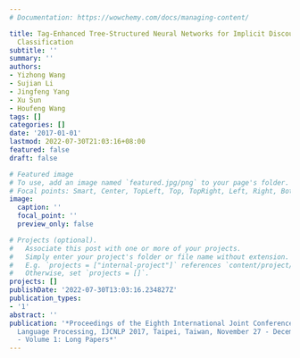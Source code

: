 ```yaml
---
# Documentation: https://wowchemy.com/docs/managing-content/

title: Tag-Enhanced Tree-Structured Neural Networks for Implicit Discourse Relation
  Classification
subtitle: ''
summary: ''
authors:
- Yizhong Wang
- Sujian Li
- Jingfeng Yang
- Xu Sun
- Houfeng Wang
tags: []
categories: []
date: '2017-01-01'
lastmod: 2022-07-30T21:03:16+08:00
featured: false
draft: false

# Featured image
# To use, add an image named `featured.jpg/png` to your page's folder.
# Focal points: Smart, Center, TopLeft, Top, TopRight, Left, Right, BottomLeft, Bottom, BottomRight.
image:
  caption: ''
  focal_point: ''
  preview_only: false

# Projects (optional).
#   Associate this post with one or more of your projects.
#   Simply enter your project's folder or file name without extension.
#   E.g. `projects = ["internal-project"]` references `content/project/deep-learning/index.md`.
#   Otherwise, set `projects = []`.
projects: []
publishDate: '2022-07-30T13:03:16.234827Z'
publication_types:
- '1'
abstract: ''
publication: '*Proceedings of the Eighth International Joint Conference on Natural
  Language Processing, IJCNLP 2017, Taipei, Taiwan, November 27 - December 1, 2017
  - Volume 1: Long Papers*'
---
```

